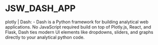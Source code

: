 # JSW_DASH_APP

plotly | Dash: -  Dash is a Python framework for building analytical web applications. No JavaScript required build on top of Plotly.js, React, and Flask, Dash ties modern UI elements like dropdowns, sliders, and graphs directly to your analytical python code.


